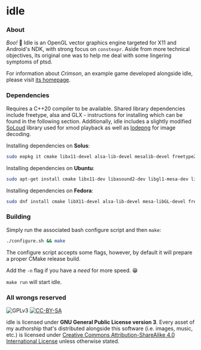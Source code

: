 # idle

### About

*Boo!* 👻
Idle is an OpenGL vector graphics engine targeted for X11 and Android's NDK, with strong focus on `constexpr`.
Aside from more technical objectives, its original one was to help me deal with some lingering symptoms of ptsd.

For information about *Crimson*, an example game developed alongside idle, please visit [its homepage](https://idle.endorfina.dev/crimson).

### Dependencies

Requires a C++20 compiler to be available.
Shared library dependencies include freetype, alsa and GLX - instructions for installing which can be found in the following section.
Additionally, idle includes a slightly modified [SoLoud](http://sol.gfxile.net/soloud/) library used for xmod playback as well as [lodepng](https://github.com/lvandeve/lodepng) for image decoding.

Installing dependencies on **Solus**:
```sh
sudo eopkg it cmake libx11-devel alsa-lib-devel mesalib-devel freetype2-devel zlib-devel
```

Installing dependencies on **Ubuntu**:
```sh
sudo apt-get install cmake libx11-dev libasound2-dev libgl1-mesa-dev libfreetype6-dev libz-dev
```

Installing dependencies on **Fedora**:
```sh
sudo dnf install cmake libX11-devel alsa-lib-devel mesa-libGL-devel freetype-devel zlib-devel
```

### Building

Simply run the associated bash configure script and then `make`:
```sh
./configure.sh && make
```

The configure script accepts some flags, however, by default it will prepare a proper CMake release build.

Add the `-n` flag if you have a *need* for more speed. 😁

`make run` will start idle.

### All wrongs reserved

![GPLv3](https://www.gnu.org/graphics/gplv3-88x31.png) [![CC-BY-SA](https://i.creativecommons.org/l/by-sa/4.0/88x31.png)](http://creativecommons.org/licenses/by-sa/4.0/)

idle is licensed under **GNU General Public License version 3**.
Every asset of my authorship that's distributed alongside this software (i.e. images, music, etc.) is licensed under [Creative Commons Attribution-ShareAlike 4.0 International License](http://creativecommons.org/licenses/by-sa/4.0/) unless otherwise stated.

